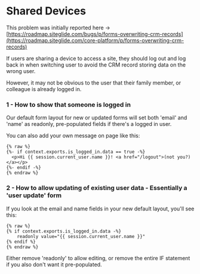 # Shared Devices

This problem was initially reported here -> [https://roadmap.siteglide.com/bugs/p/forms-overwriting-crm-records](https://roadmap.siteglide.com/core-platform/p/forms-overwriting-crm-records)

If users are sharing a device to access a site, they should log out and log back in when switching user to avoid the CRM record storing data on the wrong user.

However, it may not be obvious to the user that their family member, or colleague is already logged in.

### 1 - How to show that someone is logged in

Our default form layout for new or updated forms will set both 'email' and 'name' as readonly, pre-populated fields if there's a logged in user.

You can also add your own message on page like this:

```liquid
{% raw %}
{%- if context.exports.is_logged_in.data == true -%}
  <p>Hi {{ session.current_user.name }}! <a href="/logout">(not you?)</a></p>
{%- endif -%}
{% endraw %}

```

### 2 - How to allow updating of existing user data - Essentially a 'user update' form

If you look at the email and name fields in your new default layout, you'll see this:

```liquid
{% raw %}
{% if context.exports.is_logged_in.data -%}
    readonly value="{{ session.current_user.name }}"
{% endif %}
{% endraw %}
```

Either remove 'readonly' to allow editing, or remove the entire IF statement if you also don't want it pre-populated.
